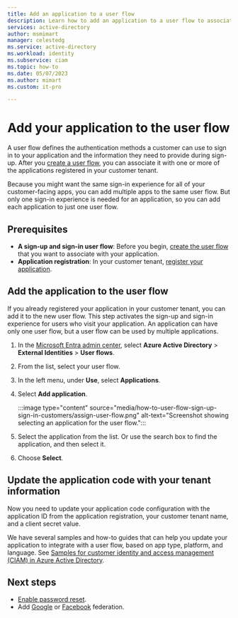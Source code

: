 ```yaml
---
title: Add an application to a user flow
description: Learn how to add an application to a user flow to associate the application with a sign-up and sign-in user experience. Get guidance for updating the application configuration with application registration and tenant information.
services: active-directory
author: msmimart
manager: celestedg
ms.service: active-directory
ms.workload: identity
ms.subservice: ciam
ms.topic: how-to
ms.date: 05/07/2023
ms.author: mimart
ms.custom: it-pro

---
```


# Add your application to the user flow

A user flow defines the authentication methods a customer can use to sign in to your application and the information they need to provide during sign-up. After you [create a user flow](how-to-user-flow-sign-up-sign-in-customers.md), you can associate it with one or more of the applications registered in your customer tenant.

Because you might want the same sign-in experience for all of your customer-facing apps, you can add multiple apps to the same user flow. But only one sign-in experience is needed for an application, so you can add each application to just one user flow.

## Prerequisites

- **A sign-up and sign-in user flow**: Before you begin, [create the user flow](how-to-user-flow-sign-up-sign-in-customers.md) that you want to associate with your application.
- **Application registration**: In your customer tenant, [register your application](how-to-register-ciam-app.md).

## Add the application to the user flow

If you already registered your application in your customer tenant, you can add it to the new user flow. This step activates the sign-up and sign-in experience for users who visit your application. An application can have only one user flow, but a user flow can be used by multiple applications.

1. In the [Microsoft Entra admin center](https://entra.microsoft.com/), select **Azure Active Directory** > **External Identities** > **User flows**.

1. From the list, select your user flow.

1. In the left menu, under **Use**, select **Applications**.

1. Select **Add application**.

   :::image type="content" source="media/how-to-user-flow-sign-up-sign-in-customers/assign-user-flow.png" alt-text="Screenshot showing selecting an application for the user flow.":::

1. Select the application from the list. Or use the search box to find the application, and then select it.

1. Choose **Select**.

## Update the application code with your tenant information

Now you need to update your application code configuration with the application ID from the application registration, your customer tenant name, and a client secret value.

We have several samples and how-to guides that can help you update your application to integrate with a user flow, based on app type, platform, and language. See [Samples for customer identity and access management (CIAM) in Azure Active Directory](samples-ciam-all.md).

## Next steps

- [Enable password reset](how-to-enable-password-reset-customers.md).
- Add [Google](how-to-google-federation-customers.md) or [Facebook](how-to-facebook-federation-customers.md) federation.